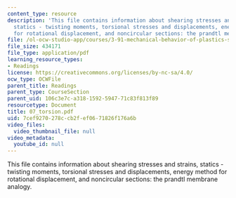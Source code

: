 ```yaml
---
content_type: resource
description: 'This file contains information about shearing stresses and strains,
  statics - twisting moments, torsional stresses and displacements, energy method
  for rotational displacement, and noncircular sections: the prandtl membrane analogy.'
file: /ol-ocw-studio-app/courses/3-91-mechanical-behavior-of-plastics-spring-2007/7cef9270278ccb2fef0671826f176a6b_07_torsion.pdf
file_size: 434171
file_type: application/pdf
learning_resource_types:
- Readings
license: https://creativecommons.org/licenses/by-nc-sa/4.0/
ocw_type: OCWFile
parent_title: Readings
parent_type: CourseSection
parent_uid: 106c3e7c-a318-1592-5947-71c83f813f89
resourcetype: Document
title: 07_torsion.pdf
uid: 7cef9270-278c-cb2f-ef06-71826f176a6b
video_files:
  video_thumbnail_file: null
video_metadata:
  youtube_id: null
---
```

This file contains information about shearing stresses and strains, statics - twisting moments, torsional stresses and displacements, energy method for rotational displacement, and noncircular sections: the prandtl membrane analogy.